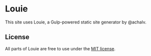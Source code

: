 # Louie
This site uses Louie, a Gulp-powered static site generator by @achalv.

## License

All parts of Louie are free to use under the [MIT license](https://github.com/dhg/Skeleton/blob/master/LICENSE.md).
